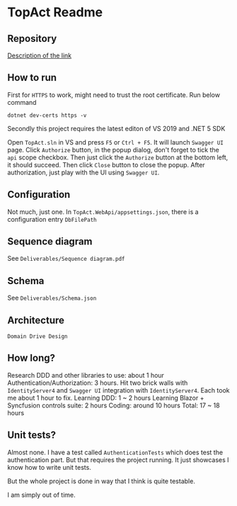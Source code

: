 # TopAct Readme

## Repository
[Description of the link](https://github.com/imgen/TopAct "TopAct")

## How to run
First for `HTTPS` to work, might need to trust the root certificate. Run below command

	dotnet dev-certs https -v

Secondly this project requires the latest editon of VS 2019 and .NET 5 SDK

Open `TopAct.sln` in VS and press `F5` or `Ctrl + F5`. It will launch `Swagger UI` page. Click `Authorize` button, in the popup dialog, don't forget to tick the `api` scope checkbox. Then just click the `Authorize` button at the bottom left, it should succeed. Then click `Close` button to close the popup. 
After authorization, just play with the UI using `Swagger UI`. 

## Configuration
Not much, just one. In `TopAct.WebApi/appsettings.json`, there is a configuration entry `DbFilePath`

## Sequence diagram
See `Deliverables/Sequence diagram.pdf`

## Schema
See `Deliverables/Schema.json`

## Architecture

	Domain Drive Design
	
## How long?
 Research DDD and other libraries to use: about 1 hour
 Authentication/Authorization: 3 hours. Hit two brick walls with `IdentityServer4` and `Swagger UI` integration with `IdentityServer4`. Each took me about 1 hour to fix. 
 Learning DDD: 1 ~ 2 hours
 Learning Blazor + Syncfusion controls suite: 2 hours
 Coding: around 10 hours
 Total: 17 ~ 18 hours
 
 ## Unit tests?
 Almost none. I have a test called `AuthenticationTests` which does test the authentication part. But that requires the project running. It just showcases I know how to write unit tests. 
 
 But the whole project is done in way that I think is quite testable. 
 
 I am simply out of time. 
